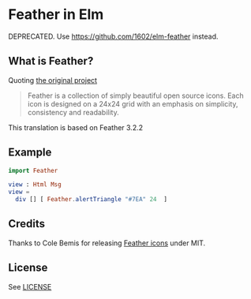 # Feather in Elm

DEPRECATED. Use https://github.com/1602/elm-feather instead.

## What is Feather?

Quoting [the original project](https://github.com/colebemis/feather)

> Feather is a collection of simply beautiful open source icons. Each icon is
> designed on a 24x24 grid with an emphasis on simplicity, consistency and
> readability.

This translation is based on Feather 3.2.2

## Example

```elm
import Feather

view : Html Msg
view =
  div [] [ Feather.alertTriangle "#7EA" 24  ]
```

## Credits

Thanks to Cole Bemis for releasing [Feather icons](https://feathericons.com/)
under MIT.

## License

See [LICENSE](./LICENSE)
